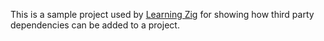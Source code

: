 This is a sample project used by [Learning Zig](http://localhost:4001/learning_zig/coding_in_zig/#dependencies) for showing how third party dependencies can be added to a project.
